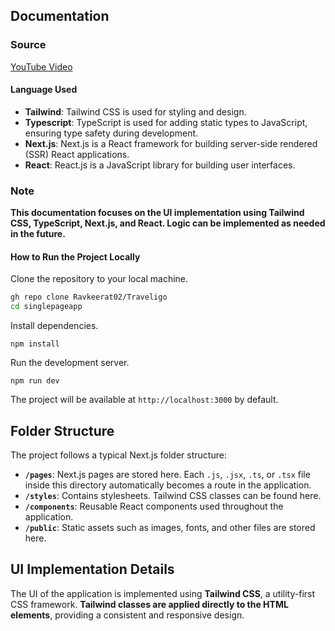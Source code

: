 ## Documentation

### Source
[YouTube Video](https://www.youtube.com/watch?v=cuzw4vL1z5E&t=1816s)

#### Language Used
- **Tailwind**: Tailwind CSS is used for styling and design.
- **Typescript**: TypeScript is used for adding static types to JavaScript, ensuring type safety during development.
- **Next.js**: Next.js is a React framework for building server-side rendered (SSR) React applications.
- **React**: React.js is a JavaScript library for building user interfaces.

### Note
**This documentation focuses on the UI implementation using Tailwind CSS, TypeScript, Next.js, and React. Logic can be implemented as needed in the future.**

#### How to Run the Project Locally
   Clone the repository to your local machine.
   ```bash
   gh repo clone Ravkeerat02/Traveligo
   cd singlepageapp
```

Install dependencies.
   ```
   npm install
```
Run the development server.
   ```
   npm run dev
```

The project will be available at `http://localhost:3000` by default.

## Folder Structure

The project follows a typical Next.js folder structure:

- **`/pages`**: Next.js pages are stored here. Each `.js`, `.jsx`, `.ts`, or `.tsx` file inside this directory automatically becomes a route in the application.
- **`/styles`**: Contains stylesheets. Tailwind CSS classes can be found here.
- **`/components`**: Reusable React components used throughout the application.
- **`/public`**: Static assets such as images, fonts, and other files are stored here.

## UI Implementation Details

The UI of the application is implemented using **Tailwind CSS**, a utility-first CSS framework. **Tailwind classes are applied directly to the HTML elements**, providing a consistent and responsive design.

